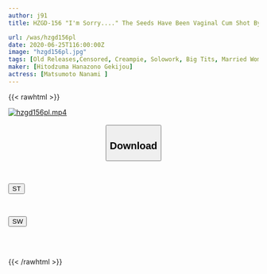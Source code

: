 ```yaml
---
author: j91
title: HZGD-156 "I'm Sorry...." The Seeds Have Been Vaginal Cum Shot By Muriyari's Father-in-law On A Dangerous Pregnancy Day... Nana Matsumoto

url: /was/hzgd156pl
date: 2020-06-25T116:00:00Z
image: "hzgd156pl.jpg"
tags: [Old Releases,Censored, Creampie, Solowork, Big Tits, Married Woman, Titty Fuck, Bride, Young Wife, Drama, Evil, Cuckold	]
maker: [Hitodzuma Hanazono Gekijou]
actress: [Matsumoto Nanami ]
---
```



{{< rawhtml >}}

<div class="video" data-videoid="lwjwxXJoaAI7Ly7">
    <a href="javascript:;">
        <img src="/was/hzgd156pl/hzgd156pl.jpg" width="WIDTH" height="HEIGHT" alt="hzgd156pl.mp4" loading="lazy">
    </a>
</div>

<script type="text/javascript" src="https://j91.asia/asset/on-demand-st.js"></script>

<br>
  <link rel="stylesheet" href="https://j91.asia/asset/bs5.css">
  
  <center>
  <button class="btn btn-primary" type="button" data-bs-toggle="collapse" data-bs-target=".multi-collapse" aria-expanded="false" aria-controls="multiCollapseExample1 multiCollapseExample2"><h2>Download</h2></button></center>
</p>
<div class="row">
  <div class="col">
    <div class="collapse multi-collapse" id="multiCollapseExample1">
      <div class="card card-body">
	      	      <br>
<div class="buttons">  
<p><a href="https://streamtape.to/v/lwjwxXJoaAI7Ly7" target="_blank"><button class="btn-hover color-3"><i class="fa fa-download"></i> ST</button></a></p></div>
    </div>
  </div>
</div>
  <div class="col">
    <div class="collapse multi-collapse" id="multiCollapseExample2">
      <div class="card card-body">
	      <br>
<div class="buttons">
<p><a href="https://flaswish.com/1m1yye6z2c3n" target="_blank"><button class="btn-hover color-2"><i class="fa fa-download"></i> SW</button></a></p></div>
<br><br>
      </div>
    </div>
  </div>
</div>

{{< /rawhtml >}}